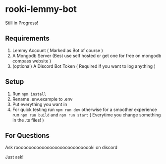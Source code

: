 # rooki-lemmy-bot

Still in Progress!

## Requirements

1. Lemmy Account ( Marked as Bot of course )
2. A Mongodb Server (Best use self hosted or get one for free on mongodb compass website )
3. (optional) A Discord Bot Token ( Required if you want to log anything )

## Setup

1. Run `npm install`
2. Rename .env.example to .env
3. Put everything you want in
4. For quick testing run `npm run dev` otherwise for a smoother experience run `npm run build` and `npm run start` ( Everytime you change something in the .ts files! )

## For Questions

Ask roooooooooooooooooooooooooooooki on discord

Just ask!
